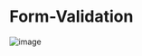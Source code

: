 # Form-Validation

![image](https://user-images.githubusercontent.com/77735061/178797115-dd728774-278b-41ff-b1e9-09bb37f800f3.png)
